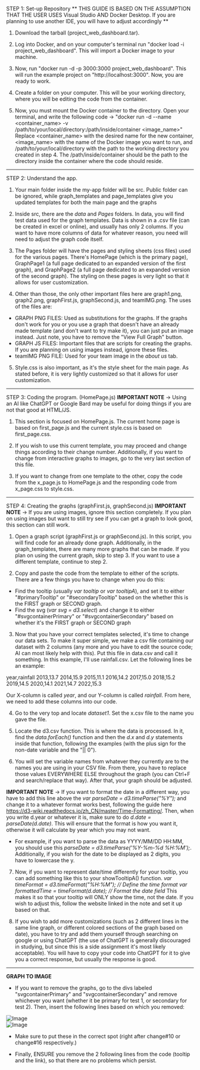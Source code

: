 STEP 1: Set-up Repository
** THIS GUIDE IS BASED ON THE ASSUMPTION THAT THE USER USES Visual Studio AND Docker Desktop. If you are planning to use another IDE, you will have to adjust accordingly **

1) Download the tarball (project_web_dashboard.tar). 

2) Log into Docker, and on your computer's terminal run "docker load -i project_web_dashboard". This will import a Docker image to your machine.

3) Now, run "docker run -d -p 3000:3000 project_web_dashboard". This will run the example project on "http://localhost:3000". Now, you are ready to work.

4) Create a folder on your computer. This will be your working directory, where you will be editing the code from the container.  

5) Now, you must mount the Docker container to the directory. Open your terminal, and write the following code
-> "docker run -d --name <container_name> -v /path/to/your/local/directory:/path/inside/container <image_name>"
   Replace <container_name> with the desired name for the new container, <image_name> with the name of the Docker image you want to run, and /path/to/your/local/directory with the path to the working directory you created in step 4. The /path/inside/container should be the path to the directory inside the container where the code should reside.


-----------------------------------------

STEP 2: Understand the app.
1) Your main folder inside the my-app folder will be src. Public folder can be ignored, while graph_templates and page_templates give you updated templates for both the main page and the graphs

2) Inside src, there are the *data* and *Pages* folders. In data, you will find test data used for the graph templates. Data is shown in a .csv file (can be created in excel or online), and usually has only 2 columns. If you want to have more columns of data for whatever reason, you need will need to adjust the graph code itself. 

3) The Pages folder will have the pages and styling sheets (css files) used for the various pages. There's HomePage (which is the primary page), GraphPage1 (a full page dedicated to an expanded version of the first graph), and GraphPage2 (a full page dedicated to an expanded version of the second graph). The styling on these pages is very light so that it allows for user customization.

4) Other than those, the only other important files here are graph1.png, graph2.png, graphFirst.js, graphSecond.js, and teamIMG.png. The uses of the files are:
- GRAPH PNG FILES: Used as substitutions for the graphs. If the graphs don't work for you or you use a graph that doesn't have an already made template (and don't want to try make it), you can just put an image instead. Just note, you have to remove the "View Full Graph" button.
- GRAPH JS FILES: Important files that are scripts for creating the graphs. If you are planning on using images instead, ignore these files.
- teamIMG PNG FILE: Used for your team image in the *about us* tab.

5) Style.css is also important, as it's the style sheet for the main page. As stated before, it is very lightly customized so that it allows for user customization.

-----------------------------------------

STEP 3: Coding the program. (HomePage.js)
**IMPORTANT NOTE** -> Using an AI like ChatGPT or Google Bard may be useful for doing things if you are not that good at HTML/JS.

1) This section is focused on HomePage.js. The current home page is based on first_page.js and the current style.css is based on first_page.css.

2) If you wish to use this current template, you may proceed and change things according to their change number. Additionally, if you want to change from interactive graphs to images, go to the very last section of this file.

3) If you want to change from one template to the other, copy the code from the x_page.js to HomePage.js and the responding code from x_page.css to style.css.

-----------------------------------------

STEP 4: Creating the graphs (graphFirst.js, graphSecond.js)
**IMPORTANT NOTE** -> If you are using images, ignore this section completely. If you plan on using images but want to still try see if you can get a graph to look good, this section can still work.

1) Open a graph script (graphFirst.js or graphSecond.js). In this script, you will find code for an already done graph. Additionally, in the graph_templates, there are many more graphs that can be made. If you plan on using the current graph, skip to step 3. If you want to use a different template, continue to step 2.

2) Copy and paste the code from the template to either of the scripts. There are a few things you have to change when you do this:
- Find the tooltip (usually *var tooltip* or *var tooltipA*), and set it to either "#primaryTooltip" or "#secondaryTooltip" based on the whether this is the FIRST graph or SECOND graph.
- Find the svg (*var svg = d3.select*) and change it to either "#svgcontainerPrimary" or "#svgcontainerSecondary" based on whether it's the FIRST graph or SECOND graph

3) Now that you have your correct templates selected, it's time to change our data sets. To make it super simple, we make a csv file containing our dataset with 2 columns (any more and you have to edit the source code; AI can most likely help with this). Put this file in data.csv and call it something. In this example, I'll use rainfall.csv. Let the following lines be an example:

year,rainfall
2013,13.7
2014,15.9
2015,11.1
2016,14.2
2017,15.0
2018,15.2
2019,14.5
2020,14.1
2021,14.7
2022,15.3

Our X-column is called *year*, and our Y-column is called *rainfall*. From here, we need to add these columns into our code.

4) Go to the very top and locate *dataset1*. Set the x.csv file to the name you gave the file.

5) Locate the d3.csv function. This is where the data is processed. In it, find the *data.forEach()* function and then the *d.x* and *d.y* statements inside that function, following the examples (with the plus sign for the non-date variable and the "|| 0"). 

6) You will set the variable names from whatever they currently are to the names you are using in your CSV file. From there, you have to replace those values EVERYWHERE ELSE throughout the graph (you can Ctrl+F and search/replace that way). After that, your graph should be adjusted. 

**IMPORTANT NOTE** -> If you want to format the date in a different way, you have to add this line above the  *var parseDate = d3.timeParse("%Y");* and change it to a whatever format works best, following the guide here https://d3-wiki.readthedocs.io/zh_CN/master/Time-Formatting/. Then, when you write d.year or whatever it is, make sure to do *d.date = parseDate(d.date)*. This will ensure that the format is how you want it, otherwise it will calculate by year which you may not want.
 - For example, if you want to parse the data as YYYY/MM/DD HH:MM, you should use this *parseDate = d3.timeParse('%Y-%m-%d %H:%M');*. Additionally, if you wish for the date to be displayed as 2 digits, you have to lowercase the y.

7) Now, if you want to represent date/time differently for your tooltip, you can add something like this to your showTooltipA() function.
*var timeFormat = d3.timeFormat("%H:%M"); // Define the time format*
*var formattedTime = timeFormat(d.date); // Format the date field*
This makes it so that your tooltip will ONLY show the time, not the date. If you wish to adjust this, follow the website linked in the note and set it up based on that.

8) If you wish to add more customizations (such as 2 different lines in the same line graph, or different colored sections of the graph based on date), you have to try and add them yourself through searching on google or using ChatGPT (the use of ChatGPT is generally discouraged in studying, but since this is a side assignment it's most likely acceptable). You will have to copy your code into ChatGPT for it to give you a correct response, but usually the response is good.


-----------------------------------------

**GRAPH TO IMAGE**
- If you want to remove the graphs, go to the divs labeled "svgcontainerPrimary" and "svgcontainerSecondary" and remove whichever you want (whether it be primary for test 1, or secondary for test 2). Then, insert the following lines based on which you removed:

<div className="graph1-container">
    <img src={imageGraph} alt="Image" className="img-fluid" style={{ width: '100px' }} />
</div>

<div className="graph2-container">
    <img src={imageGraph2} alt="Image" className="img-fluid" style={{ width: '100px' }} />
</div>

- Make sure to put these in the correct spot (right after change#10 or change#16 respectively.)

- Finally, ENSURE you remove the 2 following lines from the code (tooltip and the link), so that there are no problems which persist.